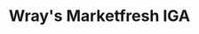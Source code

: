 ---
title: "Wray's Marketfresh IGA"
url: /yakima/wrays-marketfresh-iga-summitview-avenue/
shop: supermarket
---